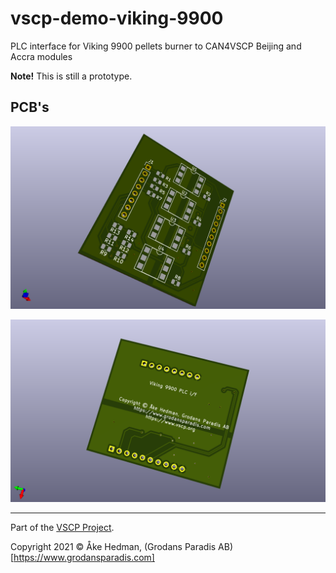 # vscp-demo-viking-9900
PLC interface for Viking 9900 pellets burner to CAN4VSCP Beijing and Accra modules

**Note!** This is still a prototype.

## PCB's
![Control Interface Top](./images/i2c-control-interface-top.png)

![Control Interface Bottom](./images/i2c-control-interface-bottom.png)  

---

Part of the [VSCP Project](https://www.vscp.org).

Copyright 2021 © Åke Hedman, (Grodans Paradis AB)[https://www.grodansparadis.com]